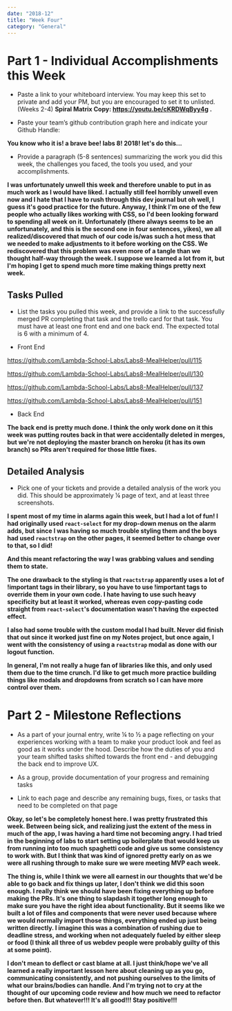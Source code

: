 ```yaml
---
date: "2018-12"
title: "Week Four"
category: "General"
---
```


# Part 1 - Individual Accomplishments this Week
* Paste a link to your whiteboard interview. You may keep this set to private and add your PM, but you are encouraged to set it to unlisted. (Weeks 2-4)
**Spiral Matrix Copy: https://youtu.be/cKRDWqByy4g .**

* Paste your team’s github contribution graph here and indicate your Github Handle:
[](blog\2018-12-07\05-contributions.PNG)

**You know who it is! a brave bee! labs 8! 2018! let's do this...**

* Provide a paragraph (5-8 sentences) summarizing the work you did this week, the challenges you faced, the tools you used, and your accomplishments.

**I was unfortunately unwell this week and therefore unable to put in as much work as I would have liked. I actually still feel horribly unwell even now and I hate that I have to rush through this dev journal but oh well, I guess it's good practice for the future. Anyway, I think I'm one of the few people who actually likes working with CSS, so I'd been looking forward to spending all week on it. Unfortunately (there always seems to be an unfortunately, and this is the second one in four sentences, yikes), we all realized/discovered that much of our code is/was such a hot mess that we needed to make adjustments to it before working on the CSS. We rediscovered that this problem was even more of a tangle than we thought half-way through the week. I suppose we learned a lot from it, but I'm hoping I get to spend much more time making things pretty next week.**

## Tasks Pulled
* List the tasks you pulled this week, and provide a link to the successfully merged PR completing that task and the trello card for that task.  You must have at least one front end and one back end. The expected total is 6 with a minimum of 4.

* Front End

https://github.com/Lambda-School-Labs/Labs8-MealHelper/pull/115

https://github.com/Lambda-School-Labs/Labs8-MealHelper/pull/130

https://github.com/Lambda-School-Labs/Labs8-MealHelper/pull/137

https://github.com/Lambda-School-Labs/Labs8-MealHelper/pull/151


* Back End

**The back end is pretty much done. I think the only work done on it this week was putting routes back in that were accidentally deleted in merges, but we're not deploying the master branch on heroku (it has its own branch) so PRs aren't required for those little fixes.**

## Detailed Analysis
* Pick one of your tickets and provide a detailed analysis of the work you did.  This should be approximately ¼ page of text, and at least three screenshots.

**I spent most of my time in alarms again this week, but I had a lot of fun! I had originally used `react-select` for my drop-down menus on the alarm adds, but since I was having so much trouble styling them and the boys had used `reactstrap` on the other pages, it seemed better to change over to that, so I did!**

[](blog\2018-12-07\02-reactstrap.PNG)

**And this meant refactoring the way I was grabbing values and sending them to state.**

[](blog\2018-12-07\04-newfunctions.PNG)

**The one drawback to the styling is that `reactstrap` apparently uses a lot of !important tags in their library, so you have to use !important tags to override them in your own code. I hate having to use such heavy specificity but at least it worked, whereas even copy-pasting code straight from `react-select`'s documentation wasn't having the expected effect.**

[](blog\2018-12-07\03-uglyimportants.PNG)

**I also had some trouble with the custom modal I had built. Never did finish that out since it worked just fine on my Notes project, but once again, I went with the consistency of using a `reactstrap` modal as done with our logout function.**

[](blog\2018-12-07\01-editmodal.PNG)

**In general, I'm not really a huge fan of libraries like this, and only used them due to the time crunch. I'd like to get much more practice building things like modals and dropdowns from scratch so I can have more control over them.**

# Part 2 - Milestone Reflections
* As a part of your journal entry, write ¼ to ½ a page reflecting on your experiences working with a team to make your product look and feel as good as it works under the hood. Describe how the duties of you and your team shifted tasks shifted towards the front end - and debugging the back end to improve UX.

* As a group, provide documentation of your progress and remaining tasks

* Link to each page and describe any remaining bugs, fixes, or tasks that need to be completed on that page

**Okay, so let's be completely honest here. I was pretty frustrated this week. Between being sick, and realizing just the extent of the mess in much of the app, I was having a hard time not becoming angry. I had tried in the beginning of labs to start setting up boilerplate that would keep us from running into too much spaghetti code and give us some consistency to work with. But I think that was kind of ignored pretty early on as we were all rushing through to make sure we were meeting MVP each week.**

**The thing is, while I think we were all earnest in our thoughts that we'd be able to go back and fix things up later, I don't think we did this soon enough. I really think we should have been fixing everything up before making the PRs. It's one thing to slapdash it together long enough to make sure you have the right idea about functionality. But it seems like we built a lot of files and components that were never used because where we would normally import those things, everything ended up just being written directly. I imagine this was a combination of rushing due to deadline stress, and working when not adequately fueled by either sleep or food (I think all three of us webdev people were probably guilty of this at some point).**

**I don't mean to deflect or cast blame at all. I just think/hope we've all learned a really important lesson here about cleaning up as you go, communicating consistently, and not pushing ourselves to the limits of what our brains/bodies can handle. And I'm trying not to cry at the thought of our upcoming code review and how much we need to refactor before then. But whatever!!! It's all good!!! Stay positive!!!**